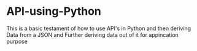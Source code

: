 # API-using-Python
This is a basic testament of how to use API's in Python and then deriving Data from a JSON and Further deriving data out of it for appincation purpose
